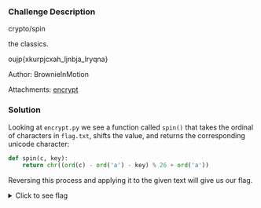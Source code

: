 ### Challenge Description

crypto/spin

the classics.

oujp{xkurpjcxah_ljnbja_lryqna}

Author: BrownieInMotion

Attachments: [encrypt](attachments/spin/encrypt.py)

### Solution 

Looking at `encrypt.py` we see a function called `spin()` that takes the ordinal of characters in `flag.txt`, shifts the value, and returns the corresponding unicode character:

```py
def spin(c, key):
    return chr((ord(c) - ord('a') - key) % 26 + ord('a'))
```
Reversing this process and applying it to the given text will give us our flag. 

<details>
  <summary>Click to see flag</summary> 
  
    flag{obligatory_caesar_cipher}

</details>